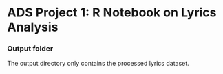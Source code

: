 # ADS Project 1:  R Notebook on Lyrics Analysis

### Output folder

The output directory only contains the processed lyrics dataset.

